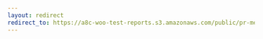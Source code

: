 ```yaml
---
layout: redirect
redirect_to: https://a8c-woo-test-reports.s3.amazonaws.com/public/pr-merge/38430/e2e/index.html
---
```

